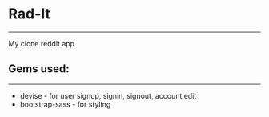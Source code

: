 # Rad-It
___
My clone reddit app

## Gems used:
___
- devise - for user signup, signin, signout, account edit
- bootstrap-sass - for styling
